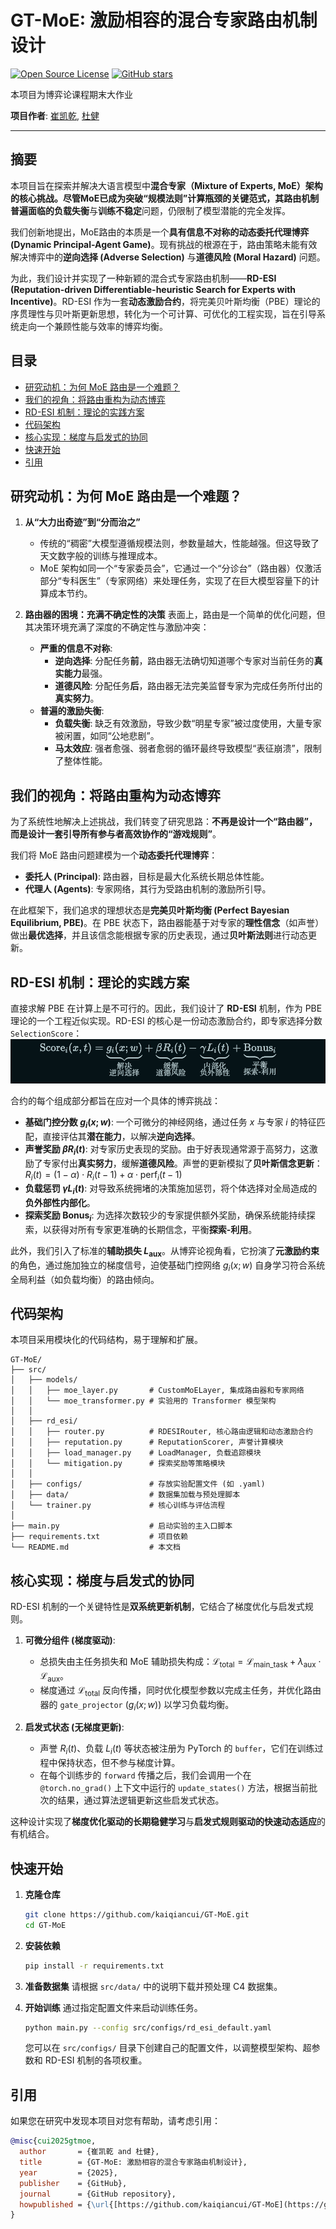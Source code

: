 # GT-MoE: 激励相容的混合专家路由机制设计

[![Open Source License](https://img.shields.io/badge/License-MIT-green.svg)](https://opensource.org/licenses/MIT)
[![GitHub stars](https://img.shields.io/github/stars/kaiqiancui/GT-MoE.svg?style=social)](https://github.com/kaiqiancui/GT-MoE)

本项目为博弈论课程期末大作业

**项目作者**: [崔凯乾](https://github.com/kaiqiancui), [杜健](https://github.com/dj2717166816)

---

## 摘要

本项目旨在探索并解决大语言模型中**混合专家（Mixture of Experts, MoE）**架构的核心挑战。尽管MoE已成为突破“规模法则”计算瓶颈的关键范式，其路由机制普遍面临的**负载失衡**与**训练不稳定**问题，仍限制了模型潜能的完全发挥。

我们创新地提出，MoE路由的本质是一个**具有信息不对称的动态委托代理博弈 (Dynamic Principal-Agent Game)**。现有挑战的根源在于，路由策略未能有效解决博弈中的**逆向选择 (Adverse Selection)** 与**道德风险 (Moral Hazard)** 问题。

为此，我们设计并实现了一种新颖的混合式专家路由机制——**RD-ESI (Reputation-driven Differentiable-heuristic Search for Experts with Incentive)**。RD-ESI 作为一套**动态激励合约**，将完美贝叶斯均衡（PBE）理论的序贯理性与贝叶斯更新思想，转化为一个可计算、可优化的工程实现，旨在引导系统走向一个兼顾性能与效率的博弈均衡。

## 目录
- [研究动机：为何 MoE 路由是一个难题？](#研究动机为何-moe-路由是一个难题)
- [我们的视角：将路由重构为动态博弈](#我们的视角将路由重构为动态博弈)
- [RD-ESI 机制：理论的实践方案](#rd-esi-机制理论的实践方案)
- [代码架构](#代码架构)
- [核心实现：梯度与启发式的协同](#核心实现梯度与启发式的协同)
- [快速开始](#快速开始)
- [引用](#引用)

## 研究动机：为何 MoE 路由是一个难题？

1.  **从“大力出奇迹”到“分而治之”**
    -   传统的“稠密”大模型遵循规模法则，参数量越大，性能越强。但这导致了天文数字般的训练与推理成本。
    -   MoE 架构如同一个“专家委员会”，它通过一个“分诊台”（路由器）仅激活部分“专科医生”（专家网络）来处理任务，实现了在巨大模型容量下的计算成本节约。

2.  **路由器的困境：充满不确定性的决策**
    表面上，路由是一个简单的优化问题，但其决策环境充满了深度的不确定性与激励冲突：
    -   **严重的信息不对称**:
        -   **逆向选择**: 分配任务**前**，路由器无法确切知道哪个专家对当前任务的**真实能力**最强。
        -   **道德风险**: 分配任务**后**，路由器无法完美监督专家为完成任务所付出的**真实努力**。
    -   **普遍的激励失衡**:
        -   **负载失衡**: 缺乏有效激励，导致少数“明星专家”被过度使用，大量专家被闲置，如同“公地悲剧”。
        -   **马太效应**: 强者愈强、弱者愈弱的循环最终导致模型“表征崩溃”，限制了整体性能。

## 我们的视角：将路由重构为动态博弈

为了系统性地解决上述挑战，我们转变了研究思路：**不再是设计一个“路由器”，而是设计一套引导所有参与者高效协作的“游戏规则”**。

我们将 MoE 路由问题建模为一个**动态委托代理博弈**：
-   **委托人 (Principal)**: 路由器，目标是最大化系统长期总体性能。
-   **代理人 (Agents)**: 专家网络，其行为受路由机制的激励所引导。

在此框架下，我们追求的理想状态是**完美贝叶斯均衡 (Perfect Bayesian Equilibrium, PBE)**。在 PBE 状态下，路由器能基于对专家的**理性信念**（如声誉）做出**最优选择**，并且该信念能根据专家的历史表现，通过**贝叶斯法则**进行动态更新。

## RD-ESI 机制：理论的实践方案

直接求解 PBE 在计算上是不可行的。因此，我们设计了 **RD-ESI** 机制，作为 PBE 理论的一个工程近似实现。RD-ESI 的核心是一份动态激励合约，即专家选择分数 `SelectionScore`：
![RD-ESI 激励合约公式](assets/math.jpg)
<!-- $$\text{Score}_i(x,t) = \underbrace{g_i(x; w)}_{\substack{\text{解决} \\ \text{逆向选择}}} + \underbrace{\beta R_i(t)}_{\substack{\text{缓解} \\ \text{道德风险}}} - \underbrace{\gamma L_i(t)}_{\substack{\text{内部化} \\ \text{负外部性}}} + \underbrace{\text{Bonus}_i}_{\substack{\text{平衡} \\ \text{探索-利用}}}$$ -->

合约的每个组成部分都旨在应对一个具体的博弈挑战：
-   **基础门控分数 $g_i(x; w)$**: 一个可微分的神经网络，通过任务 $x$ 与专家 $i$ 的特征匹配，直接评估其**潜在能力**，以解决**逆向选择**。
-   **声誉奖励 $\beta R_i(t)$**: 对专家历史表现的奖励。由于好表现通常源于高努力，这激励了专家付出**真实努力**，缓解**道德风险**。声誉的更新模拟了**贝叶斯信念更新**：
    $R_i(t) = (1-\alpha) \cdot R_i(t-1) + \alpha \cdot \text{perf}_i(t-1)$
-   **负载惩罚 $\gamma L_i(t)$**: 对导致系统拥堵的决策施加惩罚，将个体选择对全局造成的**负外部性内部化**。
-   **探索奖励 $\text{Bonus}_i$**: 为选择次数较少的专家提供额外奖励，确保系统能持续探索，以获得对所有专家更准确的长期信念，平衡**探索-利用**。

此外，我们引入了标准的**辅助损失 $L_{\text{aux}}$**。从博弈论视角看，它扮演了**元激励约束**的角色，通过施加独立的梯度信号，迫使基础门控网络 $g_i(x;w)$ 自身学习符合系统全局利益（如负载均衡）的路由倾向。

## 代码架构

本项目采用模块化的代码结构，易于理解和扩展。
```
GT-MoE/
├── src/
│   ├── models/
│   │   ├── moe_layer.py       # CustomMoELayer, 集成路由器和专家网络
│   │   └── moe_transformer.py # 实验用的 Transformer 模型架构
│   │
│   ├── rd_esi/
│   │   ├── router.py          # RDESIRouter, 核心路由逻辑和动态激励合约
│   │   ├── reputation.py      # ReputationScorer, 声誉计算模块
│   │   ├── load_manager.py    # LoadManager, 负载追踪模块
│   │   └── mitigation.py      # 探索奖励等策略模块
│   │
│   ├── configs/               # 存放实验配置文件 (如 .yaml)
│   ├── data/                  # 数据集加载与预处理脚本
│   └── trainer.py             # 核心训练与评估流程
│
├── main.py                    # 启动实验的主入口脚本
├── requirements.txt           # 项目依赖
└── README.md                  # 本文档
```

## 核心实现：梯度与启发式的协同

RD-ESI 机制的一个关键特性是**双系统更新机制**，它结合了梯度优化与启发式规则。

1.  **可微分组件 (梯度驱动)**:
    -   总损失由主任务损失和 MoE 辅助损失构成：$\mathcal{L}_{\text{total}} = \mathcal{L}_{\text{main\_task}} + \lambda_{\text{aux}} \cdot \mathcal{L}_{\text{aux}}$。
    -   梯度通过 $\mathcal{L}_{\text{total}}$ 反向传播，同时优化模型参数以完成主任务，并优化路由器的 `gate_projector` ($g_i(x;w)$) 以学习负载均衡。

2.  **启发式状态 (无梯度更新)**:
    -   声誉 $R_i(t)$、负载 $L_i(t)$ 等状态被注册为 PyTorch 的 `buffer`，它们在训练过程中保持状态，但不参与梯度计算。
    -   在每个训练步的 `forward` 传播之后，我们会调用一个在 `@torch.no_grad()` 上下文中运行的 `update_states()` 方法，根据当前批次的结果，通过算法逻辑更新这些启发式状态。

这种设计实现了**梯度优化驱动的长期稳健学习**与**启发式规则驱动的快速动态适应**的有机结合。

## 快速开始

1.  **克隆仓库**
    ```bash
    git clone https://github.com/kaiqiancui/GT-MoE.git
    cd GT-MoE
    ```

2.  **安装依赖**
    ```bash
    pip install -r requirements.txt
    ```

3.  **准备数据集**
    请根据 `src/data/` 中的说明下载并预处理 C4 数据集。

4.  **开始训练**
    通过指定配置文件来启动训练任务。
    ```bash
    python main.py --config src/configs/rd_esi_default.yaml
    ```
    您可以在 `src/configs/` 目录下创建自己的配置文件，以调整模型架构、超参数和 RD-ESI 机制的各项权重。

## 引用

如果您在研究中发现本项目对您有帮助，请考虑引用：
```bibtex
@misc{cui2025gtmoe,
  author       = {崔凯乾 and 杜健},
  title        = {GT-MoE: 激励相容的混合专家路由机制设计},
  year         = {2025},
  publisher    = {GitHub},
  journal      = {GitHub repository},
  howpublished = {\url{[https://github.com/kaiqiancui/GT-MoE](https://github.com/kaiqiancui/GT-MoE)}}
}
